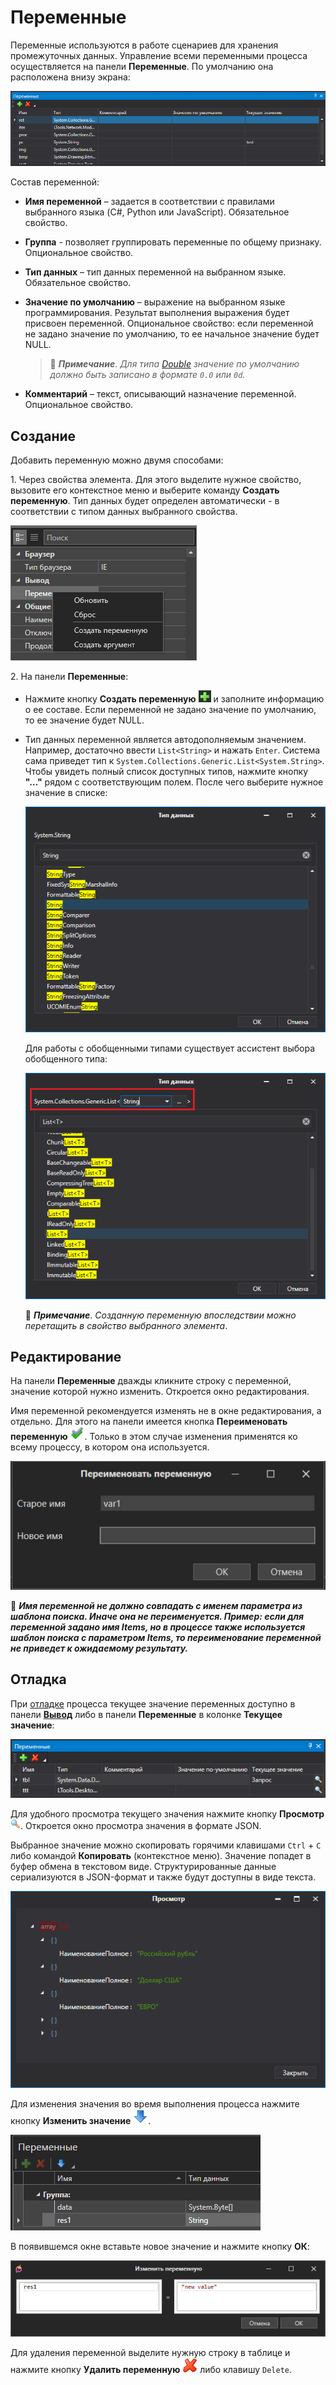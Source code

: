 # Переменные

Переменные используются в работе сценариев для хранения промежуточных данных. Управление всеми переменными процесса осуществляется на панели **Переменные**. По умолчанию она расположена внизу экрана:

![](<../../.gitbook/assets/0 (168).png>)

Состав переменной:

* **Имя переменной** – задается в соответствии с правилами выбранного языка (C#, Python или JavaScript). Обязательное свойство.
* **Группа** - позволяет группировать переменные по общему признаку. Опциональное свойство.
* **Тип данных** – тип данных переменной на выбранном языке. Обязательное свойство.
* **Значение по умолчанию** – выражение на выбранном языке программирования. Результат выполнения выражения будет присвоен переменной. Опциональное свойство: если переменной не задано значение по умолчанию, то ее начальное значение будет NULL.

  > :large_blue_diamond: ***Примечание***. *Для типа [Double](https://learn.microsoft.com/en-us/dotnet/csharp/language-reference/builtin-types/floating-point-numeric-types) значение по умолчанию должно быть записано в формате `0.0` или `0d`.*

* **Комментарий** – текст, описывающий назначение переменной. Опциональное свойство.

## Создание

Добавить переменную можно двумя способами:

1\. Через свойства элемента. Для этого выделите нужное свойство, вызовите его контекстное меню и выберите команду **Создать переменную**. Тип данных будет определен автоматически - в соответствии с типом данных выбранного свойства.

![](<../../.gitbook/assets/image (368).png>)


2\. На панели **Переменные**:
* Нажмите кнопку **Создать переменную** ![](<../../.gitbook/assets/1 (141).png>) и заполните информацию о ее составе. Если переменной не задано значение по умолчанию, то ее значение будет NULL.

* Тип данных переменной является автодополняемым значением. Например, достаточно ввести `List<String>` и нажать `Enter`. Система сама приведет тип к `System.Collections.Generic.List<System.String>`. Чтобы увидеть полный список доступных типов, нажмите кнопку **"…"** рядом с соответствующим полем. После чего выберите нужное значение в списке:

  ![](<../../.gitbook/assets/3 (8).png>)

  Для работы с обобщенными типами существует ассистент выбора обобщенного типа:

  ![](<../../.gitbook/assets/4 (9).png>)

  :large_blue_diamond: ***Примечание***. *Созданную переменную впоследствии можно перетащить в свойство выбранного элемента*.


## Редактирование 
На панели **Переменные** дважды кликните строку с переменной, значение которой нужно изменить. Откроется окно редактирования.

Имя переменной рекомендуется изменять не в окне редактирования, а отдельно. Для этого на панели имеется кнопка **Переименовать переменную** ![](<../../.gitbook/assets/Переименовать переменную.png>). Только в этом случае изменения применятся ко всему процессу, в котором она используется.

![](<../../.gitbook/assets/Окно переименования переменной.png>)

:small_orange_diamond: ***Имя переменной не должно совпадать с именем параметра из шаблона поиска. Иначе она не переименуется. Пример: если для переменной задано имя Items, но в процессе также используется шаблон поиска с параметром Items, то переименование переменной не приведет к ожидаемому результату.***


## Отладка

При [отладке](https://docs.primo-rpa.ru/primo-rpa/primo-studio/process/debug) процесса текущее значение переменных доступно в панели [**Вывод**](https://docs.primo-rpa.ru/primo-rpa/primo-studio/process/debug#panel-vyvod) либо в панели **Переменные** в колонке **Текущее значение**:

![](<../../.gitbook/assets/001 (4).png>)

Для удобного просмотра текущего значения нажмите кнопку **Просмотр** ![](../../.gitbook/assets/ViewVariable.png). Откроется окно просмотра значения в формате JSON. 

Выбранное значение можно скопировать горячими клавишами `Ctrl` + `C` либо командой **Копировать** (контекстное меню). Значение попадет в буфер обмена в текстовом виде. Структурированные данные сериализуются в JSON-формат и также будут доступны в виде текста.

![](<../../.gitbook/assets/001 (6).png>)

Для изменения значения во время выполнения процесса нажмите кнопку **Изменить значение** ![](../../.gitbook/assets/ChangeVariable.png).

![](<../../.gitbook/assets/image (607).png>)

В появившемся окне вставьте новое значение и нажмите кнопку **ОК**:

![](<../../.gitbook/assets/image (454).png>)

Для удаления переменной выделите нужную строку в таблице и нажмите кнопку **Удалить переменную** ![](<../../.gitbook/assets/13 (1) (1) (2) (1) (1) (2) (2).png>) либо клавишу `Delete`.
